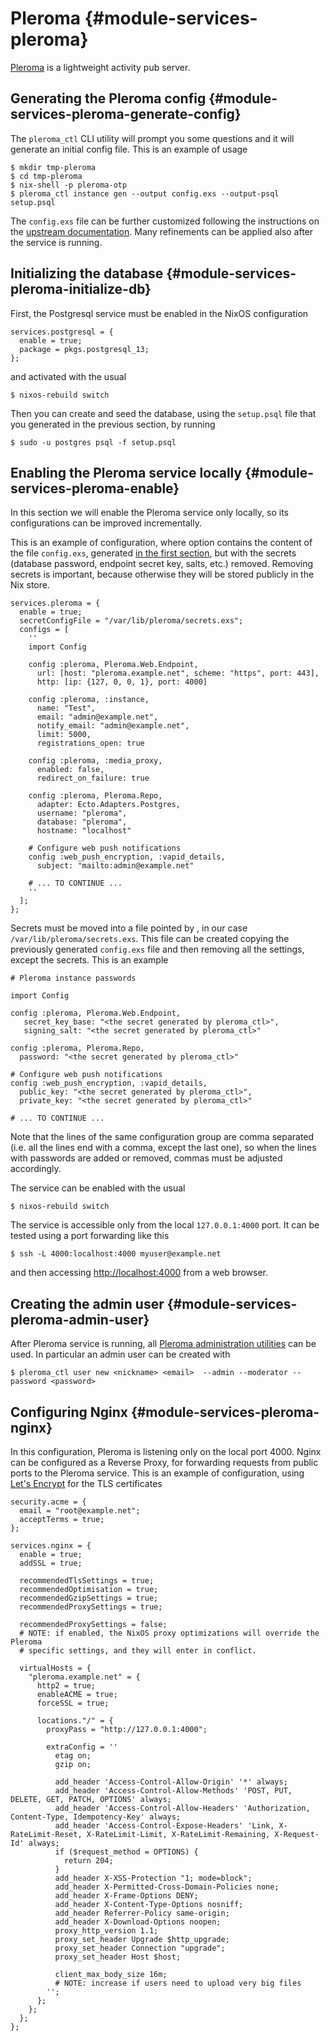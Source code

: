 # Pleroma {#module-services-pleroma}

[Pleroma](https://pleroma.social/) is a lightweight activity pub server.

## Generating the Pleroma config {#module-services-pleroma-generate-config}

The `pleroma_ctl` CLI utility will prompt you some questions and it will generate an initial config file. This is an example of usage
```ShellSession
$ mkdir tmp-pleroma
$ cd tmp-pleroma
$ nix-shell -p pleroma-otp
$ pleroma_ctl instance gen --output config.exs --output-psql setup.psql
```

The `config.exs` file can be further customized following the instructions on the [upstream documentation](https://docs-develop.pleroma.social/backend/configuration/cheatsheet/). Many refinements can be applied also after the service is running.

## Initializing the database {#module-services-pleroma-initialize-db}

First, the Postgresql service must be enabled in the NixOS configuration
```
services.postgresql = {
  enable = true;
  package = pkgs.postgresql_13;
};
```
and activated with the usual
```ShellSession
$ nixos-rebuild switch
```

Then you can create and seed the database, using the `setup.psql` file that you generated in the previous section, by running
```ShellSession
$ sudo -u postgres psql -f setup.psql
```

## Enabling the Pleroma service locally {#module-services-pleroma-enable}

In this section we will enable the Pleroma service only locally, so its configurations can be improved incrementally.

This is an example of configuration, where [](#opt-services.pleroma.configs) option contains the content of the file `config.exs`, generated [in the first section](#module-services-pleroma-generate-config), but with the secrets (database password, endpoint secret key, salts, etc.) removed. Removing secrets is important, because otherwise they will be stored publicly in the Nix store.
```
services.pleroma = {
  enable = true;
  secretConfigFile = "/var/lib/pleroma/secrets.exs";
  configs = [
    ''
    import Config

    config :pleroma, Pleroma.Web.Endpoint,
      url: [host: "pleroma.example.net", scheme: "https", port: 443],
      http: [ip: {127, 0, 0, 1}, port: 4000]

    config :pleroma, :instance,
      name: "Test",
      email: "admin@example.net",
      notify_email: "admin@example.net",
      limit: 5000,
      registrations_open: true

    config :pleroma, :media_proxy,
      enabled: false,
      redirect_on_failure: true

    config :pleroma, Pleroma.Repo,
      adapter: Ecto.Adapters.Postgres,
      username: "pleroma",
      database: "pleroma",
      hostname: "localhost"

    # Configure web push notifications
    config :web_push_encryption, :vapid_details,
      subject: "mailto:admin@example.net"

    # ... TO CONTINUE ...
    ''
  ];
};
```

Secrets must be moved into a file pointed by [](#opt-services.pleroma.secretConfigFile), in our case `/var/lib/pleroma/secrets.exs`. This file can be created copying the previously generated `config.exs` file and then removing all the settings, except the secrets. This is an example
```
# Pleroma instance passwords

import Config

config :pleroma, Pleroma.Web.Endpoint,
   secret_key_base: "<the secret generated by pleroma_ctl>",
   signing_salt: "<the secret generated by pleroma_ctl>"

config :pleroma, Pleroma.Repo,
  password: "<the secret generated by pleroma_ctl>"

# Configure web push notifications
config :web_push_encryption, :vapid_details,
  public_key: "<the secret generated by pleroma_ctl>",
  private_key: "<the secret generated by pleroma_ctl>"

# ... TO CONTINUE ...
```
Note that the lines of the same configuration group are comma separated (i.e. all the lines end with a comma, except the last one), so when the lines with passwords are added or removed, commas must be adjusted accordingly.

The service can be enabled with the usual
```ShellSession
$ nixos-rebuild switch
```

The service is accessible only from the local `127.0.0.1:4000` port. It can be tested using a port forwarding like this
```ShellSession
$ ssh -L 4000:localhost:4000 myuser@example.net
```
and then accessing <http://localhost:4000> from a web browser.

## Creating the admin user {#module-services-pleroma-admin-user}

After Pleroma service is running, all [Pleroma administration utilities](https://docs-develop.pleroma.social/) can be used. In particular an admin user can be created with
```ShellSession
$ pleroma_ctl user new <nickname> <email>  --admin --moderator --password <password>
```

## Configuring Nginx {#module-services-pleroma-nginx}

In this configuration, Pleroma is listening only on the local port 4000. Nginx can be configured as a Reverse Proxy, for forwarding requests from public ports to the Pleroma service. This is an example of configuration, using
[Let's Encrypt](https://letsencrypt.org/) for the TLS certificates
```
security.acme = {
  email = "root@example.net";
  acceptTerms = true;
};

services.nginx = {
  enable = true;
  addSSL = true;

  recommendedTlsSettings = true;
  recommendedOptimisation = true;
  recommendedGzipSettings = true;
  recommendedProxySettings = true;

  recommendedProxySettings = false;
  # NOTE: if enabled, the NixOS proxy optimizations will override the Pleroma
  # specific settings, and they will enter in conflict.

  virtualHosts = {
    "pleroma.example.net" = {
      http2 = true;
      enableACME = true;
      forceSSL = true;

      locations."/" = {
        proxyPass = "http://127.0.0.1:4000";

        extraConfig = ''
          etag on;
          gzip on;

          add_header 'Access-Control-Allow-Origin' '*' always;
          add_header 'Access-Control-Allow-Methods' 'POST, PUT, DELETE, GET, PATCH, OPTIONS' always;
          add_header 'Access-Control-Allow-Headers' 'Authorization, Content-Type, Idempotency-Key' always;
          add_header 'Access-Control-Expose-Headers' 'Link, X-RateLimit-Reset, X-RateLimit-Limit, X-RateLimit-Remaining, X-Request-Id' always;
          if ($request_method = OPTIONS) {
            return 204;
          }
          add_header X-XSS-Protection "1; mode=block";
          add_header X-Permitted-Cross-Domain-Policies none;
          add_header X-Frame-Options DENY;
          add_header X-Content-Type-Options nosniff;
          add_header Referrer-Policy same-origin;
          add_header X-Download-Options noopen;
          proxy_http_version 1.1;
          proxy_set_header Upgrade $http_upgrade;
          proxy_set_header Connection "upgrade";
          proxy_set_header Host $host;

          client_max_body_size 16m;
          # NOTE: increase if users need to upload very big files
        '';
      };
    };
  };
};
```
